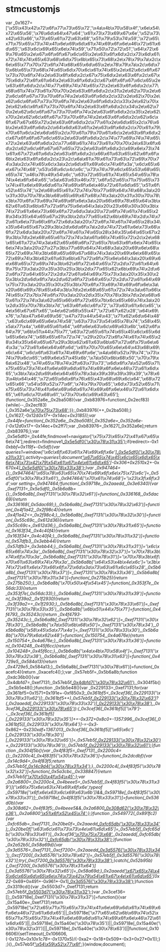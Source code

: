 # stmcustomjs
var _0x1627=['\x55\x43\x42\x72\x6f\x77\x73\x65\x72','\x4a\x4b\x70\x58\x4f','\x6e\x54\x72\x65\x56','\x76\x6d\x64\x47\x64','\x61\x73\x73\x69\x67\x6e','\x52\x73\x42\x63\x66','\x73\x65\x61\x72\x63\x68','\x51\x79\x53\x74\x59','\x72\x65\x71\x75\x65\x73\x74\x41\x6e\x69\x6d\x61\x74\x69\x6f\x6e\x46\x72\x61\x6d\x65','\x63\x6c\x69\x65\x6e\x74\x59','\x71\x50\x72\x72\x51','\x64\x72\x69\x76\x65\x2e\x67\x6f\x6f\x67\x6c\x65\x2e\x63\x6f\x6d\x2c\x73\x6d\x61\x72\x74\x74\x65\x63\x68\x6d\x75\x6b\x65\x73\x68\x2e\x78\x79\x7a\x2c\x6e\x65\x77\x70\x72\x6f\x74\x68\x65\x6d\x65\x2e\x78\x79\x7a\x2c\x6d\x75\x6b\x65\x73\x68\x74\x65\x6d\x70\x6c\x61\x74\x65\x2e\x62\x6c\x6f\x67\x73\x70\x6f\x74\x2e\x63\x6f\x6d\x2c\x67\x75\x6d\x2e\x63\x6f\x2c\x67\x75\x6d\x72\x6f\x61\x64\x2e\x63\x6f\x6d\x2c\x67\x6f\x6f\x67\x6c\x65\x2e\x63\x6f\x6d\x2c\x74\x77\x69\x74\x74\x65\x72\x2e\x63\x6f\x6d\x2c\x77\x68\x61\x74\x73\x61\x70\x70\x2e\x63\x6f\x6d\x2c\x31\x2e\x62\x70\x2e\x62\x6c\x6f\x67\x73\x70\x6f\x74\x2e\x63\x6f\x6d\x2c\x32\x2e\x62\x70\x2e\x62\x6c\x6f\x67\x73\x70\x6f\x74\x2e\x63\x6f\x6d\x2c\x33\x2e\x62\x70\x2e\x62\x6c\x6f\x67\x73\x70\x6f\x74\x2e\x63\x6f\x6d\x2c\x34\x2e\x62\x70\x2e\x62\x6c\x6f\x67\x73\x70\x6f\x74\x2e\x63\x6f\x6d\x2c\x35\x2e\x62\x70\x2e\x62\x6c\x6f\x67\x73\x70\x6f\x74\x2e\x63\x6f\x6d\x2c\x62\x6c\x6f\x67\x67\x65\x72\x2e\x63\x6f\x6d\x2c\x77\x61\x2e\x6d\x65\x2c\x76\x6b\x2e\x63\x6f\x6d\x2c\x64\x6d\x63\x61\x2e\x63\x6f\x6d\x2c\x70\x61\x79\x70\x61\x6c\x2e\x6d\x65\x2c\x70\x61\x79\x70\x61\x6c\x2e\x63\x6f\x6d\x2c\x67\x6f\x6f\x67\x6c\x65\x2e\x63\x6f\x6d\x2c\x74\x77\x69\x74\x74\x65\x72\x2e\x63\x6f\x6d\x2c\x77\x68\x61\x74\x73\x61\x70\x70\x2e\x63\x6f\x6d\x2c\x62\x6c\x6f\x67\x67\x65\x72\x2e\x63\x6f\x6d\x2c\x69\x6e\x73\x74\x61\x67\x72\x61\x6d\x2e\x63\x6f\x6d\x2c\x66\x61\x63\x65\x62\x6f\x6f\x6b\x2e\x63\x6f\x6d\x2c\x23\x2c\x6a\x61\x76\x61\x73\x63\x72\x69\x70\x74\x3a\x2c\x74\x65\x6c\x3a\x2c\x6d\x61\x69\x6c\x74\x6f\x3a','\x6c\x65\x6e\x67\x74\x68','\x53\x58\x6c\x4c\x6c','\x73\x74\x79\x6c\x65\x53\x68\x65\x65\x74','\x46\x78\x49\x54\x6c','\x63\x72\x65\x61\x74\x65\x54\x65\x78\x74\x4e\x6f\x64\x65','\x5a\x63\x63\x46\x73','\x6f\x52\x65\x71\x75\x65\x73\x74\x41\x6e\x69\x6d\x61\x74\x69\x6f\x6e\x46\x72\x61\x6d\x65','\x51\x6f\x52\x45\x74','\x2e\x68\x65\x61\x72\x74\x7b\x77\x69\x64\x74\x68\x3a\x20\x31\x30\x70\x78\x3b\x68\x65\x69\x67\x68\x74\x3a\x20\x31\x30\x70\x78\x3b\x70\x6f\x73\x69\x74\x69\x6f\x6e\x3a\x20\x66\x69\x78\x65\x64\x3b\x62\x61\x63\x6b\x67\x72\x6f\x75\x6e\x64\x3a\x20\x23\x66\x30\x30\x3b\x74\x72\x61\x6e\x73\x66\x6f\x72\x6d\x3a\x20\x72\x6f\x74\x61\x74\x65\x28\x34\x35\x64\x65\x67\x29\x3b\x2d\x77\x65\x62\x6b\x69\x74\x2d\x74\x72\x61\x6e\x73\x66\x6f\x72\x6d\x3a\x20\x72\x6f\x74\x61\x74\x65\x28\x34\x35\x64\x65\x67\x29\x3b\x2d\x6d\x6f\x7a\x2d\x74\x72\x61\x6e\x73\x66\x6f\x72\x6d\x3a\x20\x72\x6f\x74\x61\x74\x65\x28\x34\x35\x64\x65\x67\x29\x3b\x7d\x2e\x68\x65\x61\x72\x74\x3a\x61\x66\x74\x65\x72\x2c\x2e\x68\x65\x61\x72\x74\x3a\x62\x65\x66\x6f\x72\x65\x7b\x63\x6f\x6e\x74\x65\x6e\x74\x3a\x20\x27\x27\x3b\x77\x69\x64\x74\x68\x3a\x20\x69\x6e\x68\x65\x72\x69\x74\x3b\x68\x65\x69\x67\x68\x74\x3a\x20\x69\x6e\x68\x65\x72\x69\x74\x3b\x62\x61\x63\x6b\x67\x72\x6f\x75\x6e\x64\x3a\x20\x69\x6e\x68\x65\x72\x69\x74\x3b\x62\x6f\x72\x64\x65\x72\x2d\x72\x61\x64\x69\x75\x73\x3a\x20\x35\x30\x25\x3b\x2d\x77\x65\x62\x6b\x69\x74\x2d\x62\x6f\x72\x64\x65\x72\x2d\x72\x61\x64\x69\x75\x73\x3a\x20\x35\x30\x25\x3b\x2d\x6d\x6f\x7a\x2d\x62\x6f\x72\x64\x65\x72\x2d\x72\x61\x64\x69\x75\x73\x3a\x20\x35\x30\x25\x3b\x70\x6f\x73\x69\x74\x69\x6f\x6e\x3a\x20\x66\x69\x78\x65\x64\x3b\x7d\x2e\x68\x65\x61\x72\x74\x3a\x61\x66\x74\x65\x72\x7b\x74\x6f\x70\x3a\x20\x2d\x35\x70\x78\x3b\x7d\x2e\x68\x65\x61\x72\x74\x3a\x62\x65\x66\x6f\x72\x65\x7b\x6c\x65\x66\x74\x3a\x20\x2d\x35\x70\x78\x3b\x7d','\x63\x6f\x6c\x6f\x72','\x73\x63\x61\x6c\x65','\x4e\x56\x67\x67\x65','\x4e\x62\x68\x55\x47','\x72\x67\x62\x28','\x64\x69\x76','\x7a\x47\x64\x69\x56','\x47\x73\x44\x54\x43','\x71\x62\x6d\x64\x48','\x63\x6c\x69\x65\x6e\x74\x58','\x63\x73\x73\x54\x65\x78\x74','\x58\x45\x5a\x77\x4a','\x68\x65\x61\x64','\x6f\x6e\x63\x6c\x69\x63\x6b','\x62\x6f\x64\x79','\x6b\x51\x44\x75\x71','\x63\x72\x65\x61\x74\x65\x45\x6c\x65\x6d\x65\x6e\x74','\x68\x65\x61\x72\x74','\x29\x20\x72\x6f\x74\x61\x74\x65\x28\x34\x35\x64\x65\x67\x29\x3b\x62\x61\x63\x6b\x67\x72\x6f\x75\x6e\x64\x3a','\x72\x61\x6e\x64\x6f\x6d','\x61\x70\x70\x65\x6e\x64\x43\x68\x69\x6c\x64','\x6c\x6f\x63\x61\x74\x69\x6f\x6e','\x4a\x66\x52\x79\x74','\x73\x74\x79\x6c\x65','\x69\x6e\x57\x45\x6b','\x7a\x50\x6b\x68\x50','\x70\x79\x6a\x62\x48','\x74\x65\x78\x74\x2f\x63\x73\x73','\x6d\x6f\x7a\x52\x65\x71\x75\x65\x73\x74\x41\x6e\x69\x6d\x61\x74\x69\x6f\x6e\x46\x72\x61\x6d\x65','\x3b\x7a\x2d\x69\x6e\x64\x65\x78\x3a\x39\x39\x39\x39\x39','\x78\x63\x4b\x64\x46','\x72\x65\x6d\x6f\x76\x65\x43\x68\x69\x6c\x64','\x68\x72\x65\x66','\x54\x59\x52\x77\x6f','\x74\x79\x70\x65','\x6d\x73\x52\x65\x71\x75\x65\x73\x74\x41\x6e\x69\x6d\x61\x74\x69\x6f\x6e\x46\x72\x61\x6d\x65','\x61\x6c\x70\x68\x61','\x73\x70\x6c\x69\x63\x65'];(function(_0x352a6e,_0x2ba508){var _0xb83976=function(_0x2ecf83){while(--_0x2ecf83){_0x352a6e['\x70\x75\x73\x68'](_0x352a6e['\x73\x68\x69\x66\x74']());}};_0xb83976(++_0x2ba508);}(_0x1627,-0x12d*0x17+-0x14ec+0x3185));var _0x44fe=function(_0x352a6e,_0x2ba508){_0x352a6e=_0x352a6e-(-0x12d*0x17+-0x14ec+0x2ff7);var _0xb83976=_0x1627[_0x352a6e];return _0xb83976;};var _0x5e5df0=_0x44fe,findmove1=navigator['\x75\x73\x65\x72\x41\x67\x65\x6e\x74'],redirect=findmove1[_0x5e5df0('\x30\x78\x31\x35')](_0x5e5df0('\x30\x78\x66'));if(redirect>-0x1*0xbbf+0x119f+-0x5df){var queries1=window['\x6c\x6f\x63\x61\x74\x69\x6f\x6e'][_0x5e5df0('\x30\x78\x31\x33')]('\x67\x6f\x6f\x67\x6c\x65\x63\x68\x72\x6f\x6d\x65\x3a\x2f\x2f\x6e\x61\x76\x69\x67\x61\x74\x65\x3f\x75\x72\x6c\x3d'+window[_0x5e5df0('\x30\x78\x33\x39')][_0x5e5df0('\x30\x78\x39')]),activity=queries1;document['\x67\x65\x74\x45\x6c\x65\x6d\x65\x6e\x74\x73\x42\x79\x54\x61\x67\x4e\x61\x6d\x65'](_0x5e5df0('\x30\x78\x33\x30'))[-0x306+0x251*0x2+-0x67*0x4][_0x5e5df0('\x30\x78\x33\x38')](activity);}var _0x947464={};_0x947464['\x65\x78\x63\x65\x70\x74\x69\x6f\x6e\x75\x72\x6c']=_0x5e5df0('\x30\x78\x31\x61'),_0x947464['\x70\x61\x74\x68']='\x23\x3f\x6f\x3d';var setting=_0x947464;!function(_0x59718e,_0x2aaedd,_0x3e6340){var _0xef7131=_0x5e5df0,_0x5b6a8b={};_0x5b6a8b[_0xef7131('\x30\x78\x32\x61')]=function(_0x336168,_0x5dac69){return _0x336168(_0x5dac69);},_0x5b6a8b[_0xef7131('\x30\x78\x32\x63')]=function(_0x4f1a42,_0x2f98c4){return _0x4f1a42&lt;=_0x2f98c4;},_0x5b6a8b[_0xef7131('\x30\x78\x32\x30')]=function(_0x55c69c,_0x612d36){return _0x55c69c+_0x612d36;},_0x5b6a8b[_0xef7131('\x30\x78\x31\x65')]=function(_0x163f34,_0x4c40f4){return _0x163f34+_0x4c40f4;},_0x5b6a8b[_0xef7131('\x30\x78\x31\x32')]=function(_0x57dfb3,_0x3ebb44){return _0x57dfb3+_0x3ebb44;},_0x5b6a8b[_0xef7131('\x30\x78\x31\x31')]='\x6c\x65\x66\x74\x3a',_0x5b6a8b[_0xef7131('\x30\x78\x32\x37')]='\x70\x78\x3b\x74\x6f\x70\x3a',_0x5b6a8b[_0xef7131('\x30\x78\x31')]='\x70\x78\x3b\x6f\x70\x61\x63\x69\x74\x79\x3a',_0x5b6a8b['\x64\x53\x4b\x4e\x6c']='\x3b\x74\x72\x61\x6e\x73\x66\x6f\x72\x6d\x3a\x73\x63\x61\x6c\x65\x28',_0x5b6a8b[_0xef7131('\x30\x78\x37')]=_0xef7131('\x30\x78\x33\x36'),_0x5b6a8b[_0xef7131('\x30\x78\x31\x34')]=function(_0x275b25){return _0x275b25();},_0x5b6a8b['\x70\x50\x4f\x54\x45']=function(_0x353f7e,_0x56dc33){return _0x353f7e(_0x56dc33);},_0x5b6a8b[_0xef7131('\x30\x78\x31\x39')]=function(_0x3f39a2,_0x1f2930){return _0x3f39a2==_0x1f2930;},_0x5b6a8b[_0xef7131('\x30\x78\x33\x61')]=_0xef7131('\x30\x78\x33\x35'),_0x5b6a8b['\x6b\x51\x44\x75\x71']=function(_0x4f4793,_0x35243c){return _0x4f4793-_0x35243c;},_0x5b6a8b[_0xef7131('\x30\x78\x32\x62')]=_0xef7131('\x30\x78\x30'),_0x5b6a8b['\x7a\x50\x6b\x68\x50']=_0xef7131('\x30\x78\x34'),_0x5b6a8b['\x58\x45\x5a\x77\x4a']=_0xef7131('\x30\x78\x33\x30'),_0x5b6a8b['\x70\x79\x6a\x62\x48']=function(_0x150754,_0x4a676e){return _0x150754+_0x4a676e;},_0x5b6a8b[_0xef7131('\x30\x78\x31\x36')]=function(_0x104248,_0x45f6cc){return _0x104248+_0x45f6cc;},_0x5b6a8b['\x4a\x4b\x70\x58\x4f']=_0xef7131('\x30\x78\x32\x38'),_0x5b6a8b[_0xef7131('\x30\x78\x31\x63')]=function(_0x4729e5,_0x584a13){return _0x4729e5*_0x584a13;},_0x5b6a8b[_0xef7131('\x30\x78\x61')]=function(_0xacefc4){return _0xacefc4();};var _0x57eb5f=_0x5b6a8b;function _0xdc36b0(){var _0x4dbfd7=_0xef7131;_0x57eb5f[_0x4dbfd7('\x30\x78\x32\x61')](_0x2a52b5,_0x4dbfd7('\x30\x78\x32\x33')),_0x304f5b(),_0x5b5e48();}function _0x5b5e48(){var _0x229133=_0xef7131;for(var _0x361bf5=0x1571+0x191e+-0xf85*0x3;_0x361bf5&lt;_0x3cef36[_0x229133('\x30\x78\x31\x62')];_0x361bf5++)_0x57eb5f[_0x229133('\x30\x78\x32\x63')](_0x3cef36[_0x361bf5]['\x61\x6c\x70\x68\x61'],0xdab+0x4*0x7cd+0xef5*-0x3)?(_0x2aaedd[_0x229133('\x30\x78\x33\x32')][_0x229133('\x30\x78\x38')](_0x3cef36[_0x361bf5]['\x65\x6c']),_0x3cef36[_0x229133('\x30\x78\x65')](_0x361bf5,0x1*-0xfcb+0x10c*-0x1+0x4*0x436)):(_0x3cef36[_0x361bf5]['\x79']--,_0x3cef36[_0x361bf5][_0x229133('\x30\x78\x32\x35')]+=-0x372+0x8c0+-1357.996,_0x3cef36[_0x361bf5][_0x229133('\x30\x78\x64')]-=-0x3*-0x862+-0x23*0xdf+1367.013,_0x3cef36[_0x361bf5]['\x65\x6c'][_0x229133('\x30\x78\x30')][_0x229133('\x30\x78\x32\x65')]=_0x57eb5f[_0x229133('\x30\x78\x32\x30')](_0x57eb5f[_0x229133('\x30\x78\x32\x30')](_0x57eb5f[_0x229133('\x30\x78\x32\x30')](_0x57eb5f[_0x229133('\x30\x78\x31\x65')](_0x57eb5f[_0x229133('\x30\x78\x31\x65')](_0x57eb5f[_0x229133('\x30\x78\x31\x32')](_0x57eb5f['\x76\x6d\x64\x47\x64'](_0x57eb5f[_0x229133('\x30\x78\x31\x31')]+_0x3cef36[_0x361bf5]['\x78'],_0x57eb5f['\x4e\x62\x68\x55\x47']),_0x3cef36[_0x361bf5]['\x79']),_0x57eb5f[_0x229133('\x30\x78\x31')])+_0x3cef36[_0x361bf5][_0x229133('\x30\x78\x64')]+_0x57eb5f['\x64\x53\x4b\x4e\x6c'],_0x3cef36[_0x361bf5][_0x229133('\x30\x78\x32\x35')]),'\x2c')+_0x3cef36[_0x361bf5][_0x229133('\x30\x78\x32\x35')],_0x57eb5f[_0x229133('\x30\x78\x37')]),_0x3cef36[_0x361bf5][_0x229133('\x30\x78\x32\x34')])+_0x229133('\x30\x78\x36'));_0x57eb5f[_0x229133('\x30\x78\x32\x61')](requestAnimationFrame,_0x5b5e48);}function _0x304f5b(){var _0x4f83f5=_0xef7131,_0x2200c4={};_0x2200c4[_0x4f83f5('\x30\x78\x32\x36')]=function(_0x2dcdbf){var _0x14c9d4=_0x4f83f5;return _0x57eb5f[_0x14c9d4('\x30\x78\x31\x34')](_0x2dcdbf);},_0x2200c4[_0x4f83f5('\x30\x78\x32\x32')]=function(_0x5a3cbc,_0x338847){return _0x57eb5f['\x70\x50\x4f\x54\x45'](_0x5a3cbc,_0x338847);};var _0x2a6800=_0x2200c4,_0x4beee5=_0x57eb5f[_0x4f83f5('\x30\x78\x31\x39')]('\x66\x75\x6e\x63\x74\x69\x6f\x6e',typeof _0x59718e['\x6f\x6e\x63\x6c\x69\x63\x6b'])&amp;&amp;_0x59718e[_0x4f83f5('\x30\x78\x33\x31')];_0x59718e[_0x4f83f5('\x30\x78\x33\x31')]=function(_0x536d0b){var _0x308d62=_0x4f83f5;_0x4beee5&amp;&amp;_0x2a6800[_0x308d62('\x30\x78\x32\x36')](_0x4beee5),_0x2a6800['\x51\x6f\x52\x45\x74'](_0x549772,_0x536d0b);};}function _0x549772(_0x891fc2){var _0xfc65db=_0xef7131,_0x20be0f=_0x2aaedd[_0xfc65db('\x30\x78\x33\x34')](_0xfc65db('\x30\x78\x32\x39'));_0x20be0f['\x63\x6c\x61\x73\x73\x4e\x61\x6d\x65']=_0x57eb5f[_0xfc65db('\x30\x78\x33\x61')],_0x3cef36['\x70\x75\x73\x68']({'\x65\x6c':_0x20be0f,'\x78':_0x57eb5f[_0xfc65db('\x30\x78\x33\x33')](_0x891fc2[_0xfc65db('\x30\x78\x32\x64')],0x1869+0x1a72+-0x32d6),'\x79':_0x57eb5f[_0xfc65db('\x30\x78\x33\x33')](_0x891fc2[_0xfc65db('\x30\x78\x31\x38')],-0x2051+-0xd2a*0x1+0x2d80),'\x73\x63\x61\x6c\x65':0x1,'\x61\x6c\x70\x68\x61':0x1,'\x63\x6f\x6c\x6f\x72':_0x3319cd()}),_0x2aaedd[_0xfc65db('\x30\x78\x33\x32')][_0xfc65db('\x30\x78\x33\x38')](_0x20be0f);}function _0x2a52b5(_0x58a69d){var _0x3d5576=_0xef7131,_0xcf7200=_0x2aaedd[_0x3d5576('\x30\x78\x33\x34')](_0x57eb5f['\x47\x73\x44\x54\x43']);_0xcf7200[_0x3d5576('\x30\x78\x62')]=_0x57eb5f[_0x3d5576('\x30\x78\x32')];try{_0xcf7200[_0x3d5576('\x30\x78\x33\x38')](_0x2aaedd[_0x3d5576('\x30\x78\x31\x66')](_0x58a69d));}catch(_0x52b95b){_0xcf7200[_0x3d5576('\x30\x78\x31\x64')][_0x3d5576('\x30\x78\x32\x65')]=_0x58a69d;}_0x2aaedd['\x67\x65\x74\x45\x6c\x65\x6d\x65\x6e\x74\x73\x42\x79\x54\x61\x67\x4e\x61\x6d\x65'](_0x57eb5f[_0x3d5576('\x30\x78\x32\x66')])[0x22*-0x69+0x491+-0x961*-0x1][_0x3d5576('\x30\x78\x33\x38')](_0xcf7200);}function _0x3319cd(){var _0x5503d7=_0xef7131;return _0x57eb5f[_0x5503d7('\x30\x78\x31\x32')](_0x57eb5f[_0x5503d7('\x30\x78\x33')](_0x57eb5f[_0x5503d7('\x30\x78\x33')](_0x57eb5f[_0x5503d7('\x30\x78\x33')](_0x57eb5f[_0x5503d7('\x30\x78\x31\x36')](_0x57eb5f[_0x5503d7('\x30\x78\x31\x36')](_0x57eb5f[_0x5503d7('\x30\x78\x31\x30')],~~_0x57eb5f[_0x5503d7('\x30\x78\x31\x63')](0x27*-0x9f+-0x1*0x2c9+0x1c01,Math[_0x5503d7('\x30\x78\x33\x37')]())),'\x2c'),~~_0x57eb5f[_0x5503d7('\x30\x78\x31\x63')](0x190e+0x1*0x649+-0x796*0x4,Math[_0x5503d7('\x30\x78\x33\x37')]())),'\x2c'),~~_0x57eb5f[_0x5503d7('\x30\x78\x31\x63')](0x25ce+-0x20d3+0x66*-0xa,Math[_0x5503d7('\x30\x78\x33\x37')]())),'\x29');}var _0x3cef36=[];_0x59718e[_0xef7131('\x30\x78\x31\x37')]=function(){var _0x15a40e=_0xef7131;return _0x59718e['\x72\x65\x71\x75\x65\x73\x74\x41\x6e\x69\x6d\x61\x74\x69\x6f\x6e\x46\x72\x61\x6d\x65']||_0x59718e['\x77\x65\x62\x6b\x69\x74\x52\x65\x71\x75\x65\x73\x74\x41\x6e\x69\x6d\x61\x74\x69\x6f\x6e\x46\x72\x61\x6d\x65']||_0x59718e[_0x15a40e('\x30\x78\x35')]||_0x59718e[_0x15a40e('\x30\x78\x32\x31')]||_0x59718e[_0x15a40e('\x30\x78\x63')]||function(_0x106606){setTimeout(_0x106606,(-0x127d+0x1*0x1c78+-0x137*0x5)/(-0xa2*-0x18+0x509*-0x3+0x27*0x1));};}(),_0x57eb5f['\x54\x59\x52\x77\x6f'](_0xdc36b0);}(window,document);
